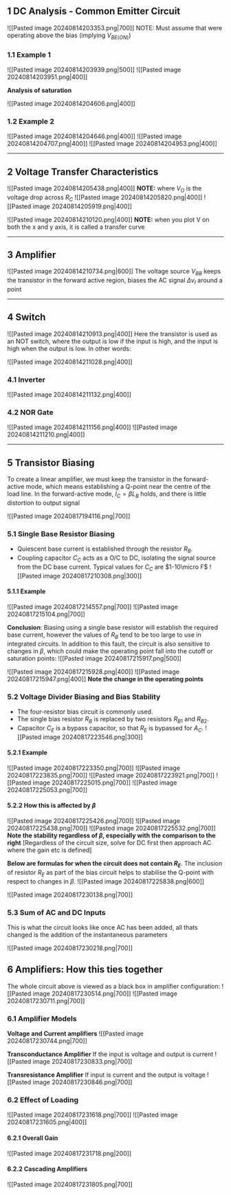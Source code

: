 ## 1 DC Analysis - Common Emitter Circuit
![[Pasted image 20240814203353.png|700]]
NOTE: Must assume that were operating above the bias (implying $V_{BE(ON)}$)

### 1.1 Example 1
![[Pasted image 20240814203939.png|500]]
![[Pasted image 20240814203951.png|400]]

**Analysis of saturation**


![[Pasted image 20240814204606.png|400]]

### 1.2 Example 2
![[Pasted image 20240814204646.png|400]]
![[Pasted image 20240814204707.png|400]]
![[Pasted image 20240814204953.png|400]]


---
## 2 Voltage Transfer Characteristics
![[Pasted image 20240814205438.png|400]]
**NOTE:** where $V_O$ is the voltage drop across $R_C$
![[Pasted image 20240814205820.png|400]]
![[Pasted image 20240814205919.png|400]]

![[Pasted image 20240814210120.png|400]]
**NOTE:** when you plot V on both the x and y axis, it is called a transfer curve

---
## 3 Amplifier
![[Pasted image 20240814210734.png|600]]
The voltage source $V_{BB}$ keeps the transistor in the forward active region, biases the AC signal $\Delta v_I$ around a point


---
## 4 Switch
![[Pasted image 20240814210913.png|400]]
Here the transistor is used as an NOT switch, where the output is low if the input is high, and the input is high when the output is low. In other words:

![[Pasted image 20240814211028.png|400]]


### 4.1 Inverter
![[Pasted image 20240814211132.png|400]]
### 4.2 NOR Gate
![[Pasted image 20240814211156.png|400]]
![[Pasted image 20240814211210.png|400]]

---
## 5 Transistor Biasing
To create a linear amplifier, we must keep the transistor in the forward-active mode, which means establishing a Q-point near the centre of the load line.
In the forward-active mode, $I_C = \beta L_B$ holds, and there is little distortion to output signal

![[Pasted image 20240817194116.png|700]]

### 5.1 Single Base Resistor Biasing
- Quiescent base current is established through the resistor $R_B$.
- Coupling capacitor $C_C$ acts as a O/C to DC, isolating the signal source from the DC base current. Typical values for $C_C$ are $1-10\micro F$
![[Pasted image 20240817210308.png|300]]

#### 5.1.1 Example
![[Pasted image 20240817214557.png|700]]
![[Pasted image 20240817215104.png|700]]

**Conclusion**:
Biasing using a single base resistor will establish the required base current, however the values of $R_B$ tend to be too large to use in integrated circuits.
In addition to this fault, the circuit is also sensitive to changes in $\beta$, which could make the operating point fall into the cutoff or saturation points:
![[Pasted image 20240817215917.png|500]]

![[Pasted image 20240817215928.png|400]]
![[Pasted image 20240817215947.png|400]]
**Note the change in the operating points**

### 5.2 Voltage Divider Biasing and Bias Stability

- The four-resistor bias circuit is commonly used.
- The single bias resistor $R_B$ is replaced by two resistors $R_{B1}$ and $R_{B2}$.
- Capacitor $C_E$ is a bypass capacitor, so that $R_E$ is bypassed for $A_C$.
![[Pasted image 20240817223546.png|300]]

#### 5.2.1 Example

![[Pasted image 20240817223350.png|700]]
![[Pasted image 20240817223835.png|700]]
![[Pasted image 20240817223921.png|700]]
![[Pasted image 20240817225015.png|700]]
![[Pasted image 20240817225053.png|700]]

#### 5.2.2 How this is affected by $\beta$
![[Pasted image 20240817225426.png|700]]
![[Pasted image 20240817225438.png|700]]
![[Pasted image 20240817225532.png|700]]
**Note the stability regardless of $\beta$, especially with the comparison to the right**
[Regardless of the circuit size, solve for DC first then approach AC where the gain etc is defined]


**Below are formulas for when the circuit does not contain $R_E$**. The inclusion of resistor $R_E$ as part of the bias circuit helps to stabilise the Q-point with respect to changes in $\beta$.
![[Pasted image 20240817225838.png|600]]

![[Pasted image 20240817230138.png|700]]

### 5.3 Sum of AC and DC Inputs
This is what the circuit looks like once AC has been added, all thats changed is the addition of the instantaneous parameters

![[Pasted image 20240817230218.png|700]]

## 6 Amplifiers: How this ties together
The whole circuit above is viewed as a black box in amplifier configuration:
![[Pasted image 20240817230514.png|700]]
![[Pasted image 20240817230711.png|700]]

### 6.1 Amplifier Models
**Voltage and Current amplifiers**
![[Pasted image 20240817230744.png|700]]

**Transconductance Amplifier**
If the input is voltage and output is current
![[Pasted image 20240817230833.png|700]]


**Transresistance Amplifier**
If input is current and the output is voltage
![[Pasted image 20240817230846.png|700]]

### 6.2 Effect of Loading
![[Pasted image 20240817231618.png|700]]
![[Pasted image 20240817231605.png|400]]

#### 6.2.1 Overall Gain
![[Pasted image 20240817231718.png|200]]

#### 6.2.2 Cascading Amplifiers
![[Pasted image 20240817231805.png|700]]
